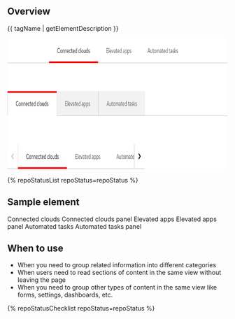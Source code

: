 ## Overview

{{ tagName | getElementDescription }}

<uxdot-example width-adjustment="872px">
  <img src="./tabs-sample.png"
        alt="Image of open tabs, box tabs, and tabs with overflow buttons"
        width="872"
        height="299">
</uxdot-example>


{% repoStatusList repoStatus=repoStatus %}


## Sample element

<rh-tabs>
  <rh-tab slot="tab">Connected clouds</rh-tab>
  <rh-tab-panel>Connected clouds panel</rh-tab-panel>
  <rh-tab slot="tab">Elevated apps</rh-tab>
  <rh-tab-panel>Elevated apps panel</rh-tab-panel>
  <rh-tab slot="tab">Automated tasks</rh-tab>
  <rh-tab-panel>Automated tasks panel</rh-tab-panel>
</rh-tabs>

## When to use
  - When you need to group related information into different categories
  - When users need to read sections of content in the same view without leaving the page
  - When you need to group other types of content in the same view like forms, settings, dashboards, etc.


{% repoStatusChecklist repoStatus=repoStatus %}
